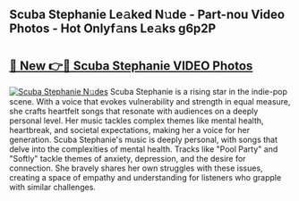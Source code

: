 ## Scuba Stephanie Le𝚊ked N𝚞de - Part-nou Video Photos - Hot Onlyf𝚊ns Le𝚊ks g6p2P

# <h2><a href="http://ac50736.deff.icu/?id=Scuba+Stephanie">🔗 New 👉🔴 Scuba Stephanie VIDEO Photos</a></h2>

[![Scuba Stephanie N𝚞des](https://i.imgur.com/rIISA9y.gif)](http://ac50736.deff.icu/?id=Scuba+Stephanie)
Scuba Stephanie is a rising star in the indie-pop scene. With a voice that evokes vulnerability and strength in equal measure, she crafts heartfelt songs that resonate with audiences on a deeply personal level. Her music tackles complex themes like mental health, heartbreak, and societal expectations, making her a voice for her generation. Scuba Stephanie's music is deeply personal, with songs that delve into the complexities of mental health. Tracks like "Pool Party" and "Softly" tackle themes of anxiety, depression, and the desire for connection. She bravely shares her own struggles with these issues, creating a space of empathy and understanding for listeners who grapple with similar challenges.
